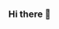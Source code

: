 ### Hi there 👋

<!--
**deepfarm/deepfarm** is a ✨ _special_ ✨ repository because its `README.md` (this file) appears on your GitHub profile.

Here are some ideas to get you started:

- 🔭 I’m currently working on AI for Agriculture
- 🌱 I’m currently learning ML
- 👯 I’m looking to collaborate on
- 🤔 I’m looking for help with 
- 💬 Ask me about Anything
- 📫 How to reach me: 
- 😄 Pronouns: 
- ⚡ Fun fact: 
-->
